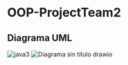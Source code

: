 # OOP-ProjectTeam2
## Diagrama UML
![java3](https://user-images.githubusercontent.com/111370416/195446663-4feeadf9-977a-41e9-90fb-68cb6c9d9dc9.png)
![Diagrama sin título drawio](https://user-images.githubusercontent.com/111370416/195446775-f3f05c49-c632-41bc-86e1-8d50502c2dea.png)
